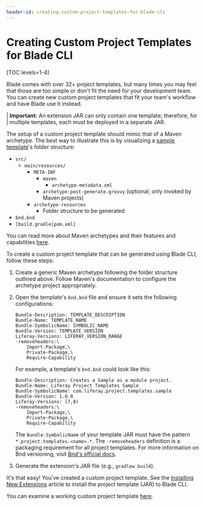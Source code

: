 ```yaml
---
header-id: creating-custom-project-templates-for-blade-cli
---
```


# Creating Custom Project Templates for Blade CLI

[TOC levels=1-4]

Blade comes with over 32+ project templates, but many times you may feel that
those are too simple or don't fit the need for your development team. You can
create new custom project templates that fit your team's workflow and have Blade
use it instead.

| **Important:** An extension JAR can only contain one template; therefore, for
| multiple templates, each must be deployed in a separate JAR.

The setup of a custom project template should mimic that of a Maven archetype.
The best way to illustrate this is by visualizing a
[sample template](https://github.com/liferay/liferay-blade-cli/tree/master/extensions/sample-template)'s
folder structure:

- `src/`
    - `main/resources/`
        - `META-INF`
            - `maven`
                - `archetype-metadata.xml`
            - `archetype-post-generate.groovy` (optional; only invoked by Maven projects)
        - `archetype-resources`
            - Folder structure to be generated
- `bnd.bnd`
- `[build.gradle|pom.xml]`

You can read more about Maven archetypes and their features and capabilities
[here](https://maven.apache.org/guides/introduction/introduction-to-archetypes.html).

To create a custom project template that can be generated using Blade CLI,
follow these steps:

1.  Create a generic Maven archetype following the folder structure outlined
    above. Follow Maven's documentation to configure the archetype project
    appropriately.

2.  Open the template's `bnd.bnd` file and ensure it sets the following
    configurations:

    ```
    Bundle-Description: TEMPLATE_DESCRIPTION
    Bundle-Name: TEMPLATE_NAME
    Bundle-SymbolicName: SYMBOLIC_NAME
    Bundle-Version: TEMPLATE_VERSION
    Liferay-Versions: LIFERAY_VERSION_RANGE
    -removeheaders:\
        Import-Package,\
        Private-Package,\
        Require-Capability
    ```

    For example, a template's `bnd.bnd` could look like this:

    ```
    Bundle-Description: Creates a Sample as a module project.
    Bundle-Name: Liferay Project Templates Sample
    Bundle-SymbolicName: com.liferay.project.templates.sample
    Bundle-Version: 1.0.0
    Liferay-Versions: [7,8)
    -removeheaders:\
        Import-Package,\
        Private-Package,\
        Require-Capability
    ```

    The `Bundle-SymbolicName` of your template JAR must have the pattern
    `*.project.templates.<name>.*`. The `-removeheaders` definition is a
    packaging requirement for all project templates. For more information on
    Bnd versioning, visit
    [Bnd's official docs](https://bnd.bndtools.org/chapters/170-versioning.html).

3.  Generate the extension's JAR file (e.g., `gradlew build`).

It's that easy! You've created a custom project template. See the
[Installing New Extensions](/docs/7-2/reference/-/knowledge_base/r/installing-new-extensions-for-blade-cli)
article to install the project template (JAR) to Blade CLI.

You can examine a working custom project template
[here](https://github.com/liferay/liferay-blade-cli/blob/master/extensions/sample-template).
